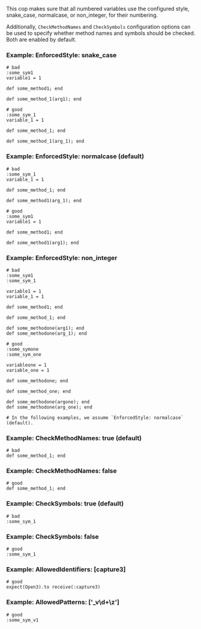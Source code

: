 This cop makes sure that all numbered variables use the
configured style, snake_case, normalcase, or non_integer,
for their numbering.

Additionally, `CheckMethodNames` and `CheckSymbols` configuration options
can be used to specify whether method names and symbols should be checked.
Both are enabled by default.

### Example: EnforcedStyle: snake_case
    # bad
    :some_sym1
    variable1 = 1

    def some_method1; end

    def some_method_1(arg1); end

    # good
    :some_sym_1
    variable_1 = 1

    def some_method_1; end

    def some_method_1(arg_1); end

### Example: EnforcedStyle: normalcase (default)
    # bad
    :some_sym_1
    variable_1 = 1

    def some_method_1; end

    def some_method1(arg_1); end

    # good
    :some_sym1
    variable1 = 1

    def some_method1; end

    def some_method1(arg1); end

### Example: EnforcedStyle: non_integer
    # bad
    :some_sym1
    :some_sym_1

    variable1 = 1
    variable_1 = 1

    def some_method1; end

    def some_method_1; end

    def some_methodone(arg1); end
    def some_methodone(arg_1); end

    # good
    :some_symone
    :some_sym_one

    variableone = 1
    variable_one = 1

    def some_methodone; end

    def some_method_one; end

    def some_methodone(argone); end
    def some_methodone(arg_one); end

    # In the following examples, we assume `EnforcedStyle: normalcase` (default).

### Example: CheckMethodNames: true (default)
    # bad
    def some_method_1; end

### Example: CheckMethodNames: false
    # good
    def some_method_1; end

### Example: CheckSymbols: true (default)
    # bad
    :some_sym_1

### Example: CheckSymbols: false
    # good
    :some_sym_1

### Example: AllowedIdentifiers: [capture3]
    # good
    expect(Open3).to receive(:capture3)

### Example: AllowedPatterns: ['_v\d+\z']
    # good
    :some_sym_v1
